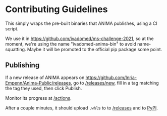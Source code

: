 # Contributing Guidelines


This simply wraps the pre-built binaries that ANIMA publishes,
using a CI script.

We use it in https://github.com/ivadomed/ms-challenge-2021, so at the moment, we're using
the name "ivadomed-anima-bin" to avoid name-squatting. Maybe it will be promoted to the
official pip package some point.

## Publishing

If a new release of ANIMA appears on https://github.com/Inria-Empenn/Anima-Public/releases,
go to [/releases/new](https://github.com/ivadomed/anima-bin/releases/new), fill in a tag
matching the tag they used, then click Publish.

Monitor its progress at [/actions](https://github.com/ivadomed/anima-bin/actions).

After a couple minutes, it should upload `.whl`s to to [/releases](https://github.com/ivadomed/anima-bin/releases)
and to [PyPI](https://pypi.org/project/ivadomed-anima-bin).

